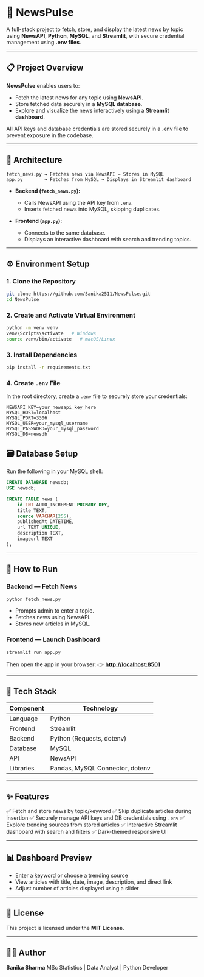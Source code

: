 # 📰 NewsPulse

A full-stack project to fetch, store, and display the latest news by topic using **NewsAPI**, **Python**, **MySQL**, and **Streamlit**, with secure credential management using **.env files**.

---

## 📋 Project Overview

**NewsPulse** enables users to:

* Fetch the latest news for any topic using **NewsAPI**.
* Store fetched data securely in a **MySQL database**.
* Explore and visualize the news interactively using a **Streamlit dashboard**.

All API keys and database credentials are stored securely in a .env file to prevent exposure in the codebase.

---

## 🧩 Architecture

```
fetch_news.py → Fetches news via NewsAPI → Stores in MySQL
app.py        → Fetches from MySQL → Displays in Streamlit dashboard
```

* **Backend (`fetch_news.py`):**

  * Calls NewsAPI using the API key from `.env`.
  * Inserts fetched news into MySQL, skipping duplicates.
* **Frontend (`app.py`):**

  * Connects to the same database.
  * Displays an interactive dashboard with search and trending topics.

---

## ⚙️ Environment Setup

### 1. Clone the Repository

```bash
git clone https://github.com/Sanika2511/NewsPulse.git
cd NewsPulse
```

### 2. Create and Activate Virtual Environment

```bash
python -m venv venv
venv\Scripts\activate   # Windows
source venv/bin/activate   # macOS/Linux
```

### 3. Install Dependencies

```bash
pip install -r requirements.txt
```

### 4. Create `.env` File

In the root directory, create a `.env` file to securely store your credentials:

```
NEWSAPI_KEY=your_newsapi_key_here
MYSQL_HOST=localhost
MYSQL_PORT=3306
MYSQL_USER=your_mysql_username
MYSQL_PASSWORD=your_mysql_password
MYSQL_DB=newsdb
```

## 🗃️ Database Setup

Run the following in your MySQL shell:

```sql
CREATE DATABASE newsdb;
USE newsdb;

CREATE TABLE news (
    id INT AUTO_INCREMENT PRIMARY KEY,
    title TEXT,
    source VARCHAR(255),
    publishedAt DATETIME,
    url TEXT UNIQUE,
    description TEXT,
    imageurl TEXT
);
```

---

## 🚀 How to Run

### Backend — Fetch News

```bash
python fetch_news.py
```

* Prompts admin to enter a topic.
* Fetches news using NewsAPI.
* Stores new articles in MySQL.

### Frontend — Launch Dashboard

```bash
streamlit run app.py
```

Then open the app in your browser:
👉 **[http://localhost:8501](http://localhost:8501)**

---

## 🧠 Tech Stack

| Component | Technology                      |
| --------- | ------------------------------- |
| Language  | Python                          |
| Frontend  | Streamlit                       |
| Backend   | Python (Requests, dotenv)       |
| Database  | MySQL                           |
| API       | NewsAPI                         |
| Libraries | Pandas, MySQL Connector, dotenv |

---

## ✨ Features

✅ Fetch and store news by topic/keyword
✅ Skip duplicate articles during insertion
✅ Securely manage API keys and DB credentials using `.env`
✅ Explore trending sources from stored articles
✅ Interactive Streamlit dashboard with search and filters
✅ Dark-themed responsive UI

---

## 📊 Dashboard Preview

* Enter a keyword or choose a trending source
* View articles with title, date, image, description, and direct link
* Adjust number of articles displayed using a slider

---

## 🧾 License

This project is licensed under the **MIT License**.

---

## 👩‍💻 Author

**Sanika Sharma**
MSc Statistics | Data Analyst | Python Developer
